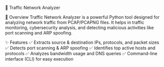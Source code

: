 🚦 Traffic Network Analyzer

📌 Overview
Traffic Network Analyzer is a powerful Python tool designed for analyzing network traffic from PCAP/PCAPNG files. It helps in traffic monitoring, cybersecurity analysis, and detecting malicious activities like port scanning and ARP spoofing.

✨ Features
✅ Extracts source & destination IPs, protocols, and packet sizes
✅ Detects port scanning & ARP spoofing
✅ Identifies top active hosts and protocols
✅ Analyzes bandwidth usage and DNS queries
✅ Command-line interface (CLI) for easy execution
